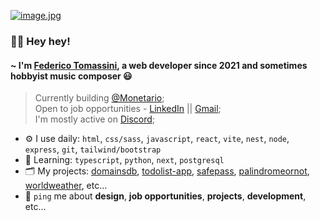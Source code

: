 [![image.jpg](https://i.postimg.cc/nrsxYsm3/image.jpg)](https://postimg.cc/YLwTtCbF)

### 🙋‍♂️ Hey hey! 

#### ~ I'm [Federico Tomassini](https://fedetomassini.vercel.app), a web developer since 2021 and sometimes hobbyist music composer 😃

> Currently building [@Monetario](https://monetario.vercel.app);<br>
> Open to job opportunities - [LinkedIn](https://www.linkedin.com/in/fedetomassini) || [Gmail](mailto:fedetomassini.dev@gmail.com);<br>
> I'm mostly active on [Discord](https://discordapp.com/users/848281064241365062);<br>

- ⚙️ I use daily: `html`, `css/sass`, `javascript`, `react`, `vite`, `nest`, `node`, `express`, `git`, `tailwind/bootstrap`
- 📒 Learning: `typescript`, `python`, `next`, `postgresql` 
- 🗂️ My projects: [domainsdb](https://domainsdb.vercel.app), [todolist-app](https://ft-todolist.vercel.app), [safepass](https://ft-safepass.vercel.app), [palindromeornot](https://palindromeornot.vercel.app), [worldweather](https://worldweathersite.vercel.app/), etc…
- 💬 `ping` me about **design**, **job opportunities**, **projects**, **development**, etc…
